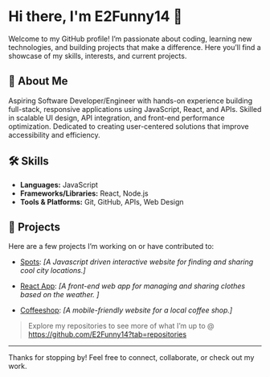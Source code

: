 # Hi there, I'm E2Funny14 👋

Welcome to my GitHub profile! I’m passionate about coding, learning new technologies, and building projects that make a difference. Here you’ll find a showcase of my skills, interests, and current projects.

## 🚀 About Me

Aspiring Software Developer/Engineer with hands-on experience building full-stack, responsive applications using JavaScript, React, and APIs. Skilled in scalable UI design, API integration, and front-end performance optimization. Dedicated to creating user-centered solutions that improve accessibility and efficiency.

## 🛠️ Skills

- **Languages:** JavaScript
- **Frameworks/Libraries:** React, Node.js
- **Tools & Platforms:** Git, GitHub, APIs, Web Design

## 📂 Projects

Here are a few projects I’m working on or have contributed to:

- [Spots](https://e2funny14.github.io/se_project_spots/): *[A Javascript driven interactive website for finding and sharing cool city locations.]*
  
- [React App](https://github.com/E2Funny14/se_project_react): *[A front-end web app for managing and sharing clothes based on the weather.
]*

- [Coffeeshop](https://github.com/E2Funny14/se_project_coffeeshop): *[A mobile-friendly website for a local coffee shop.]*

> Explore my repositories to see more of what I’m up to @ https://github.com/E2Funny14?tab=repositories

---

Thanks for stopping by! Feel free to connect, collaborate, or check out my work.
